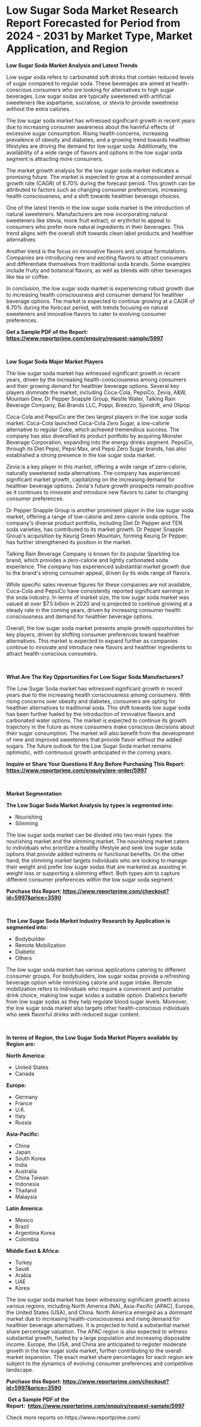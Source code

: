 <p><h1>Low Sugar Soda Market Research Report Forecasted for Period from 2024 -  2031 by Market Type, Market Application, and Region</h1></p><p><strong>Low Sugar Soda Market Analysis and Latest Trends</strong></p>
<p><p>Low sugar soda refers to carbonated soft drinks that contain reduced levels of sugar compared to regular soda. These beverages are aimed at health-conscious consumers who are looking for alternatives to high sugar beverages. Low sugar sodas are typically sweetened with artificial sweeteners like aspartame, sucralose, or stevia to provide sweetness without the extra calories.</p><p>The low sugar soda market has witnessed significant growth in recent years due to increasing consumer awareness about the harmful effects of excessive sugar consumption. Rising health concerns, increasing prevalence of obesity and diabetes, and a growing trend towards healthier lifestyles are driving the demand for low sugar soda. Additionally, the availability of a wide range of flavors and options in the low sugar soda segment is attracting more consumers.</p><p>The market growth analysis for the low sugar soda market indicates a promising future. The market is expected to grow at a compounded annual growth rate (CAGR) of 6.70% during the forecast period. This growth can be attributed to factors such as changing consumer preferences, increasing health consciousness, and a shift towards healthier beverage choices.</p><p>One of the latest trends in the low sugar soda market is the introduction of natural sweeteners. Manufacturers are now incorporating natural sweeteners like stevia, monk fruit extract, or erythritol to appeal to consumers who prefer more natural ingredients in their beverages. This trend aligns with the overall shift towards clean label products and healthier alternatives.</p><p>Another trend is the focus on innovative flavors and unique formulations. Companies are introducing new and exciting flavors to attract consumers and differentiate themselves from traditional soda brands. Some examples include fruity and botanical flavors, as well as blends with other beverages like tea or coffee.</p><p>In conclusion, the low sugar soda market is experiencing robust growth due to increasing health consciousness and consumer demand for healthier beverage options. The market is expected to continue growing at a CAGR of 6.70% during the forecast period, with trends focusing on natural sweeteners and innovative flavors to cater to evolving consumer preferences.</p></p>
<p><strong>Get a Sample PDF of the Report:&nbsp; <a href="https://www.reportprime.com/enquiry/request-sample/5997">https://www.reportprime.com/enquiry/request-sample/5997</a></strong></p>
<p>&nbsp;</p>
<p><strong>Low Sugar Soda Major Market Players</strong></p>
<p><p>The low sugar soda market has witnessed significant growth in recent years, driven by the increasing health-consciousness among consumers and their growing demand for healthier beverage options. Several key players dominate the market, including Coca-Cola, PepsiCo, Zevia, A&W, Mountain Dew, Dr Pepper Snapple Group, Nestle Water, Talking Rain Beverage Company, Bai Brands LLC, Poppi, Breezzo, Spindrift, and Olipop.</p><p>Coca-Cola and PepsiCo are the two largest players in the low sugar soda market. Coca-Cola launched Coca-Cola Zero Sugar, a low-calorie alternative to regular Coke, which achieved tremendous success. The company has also diversified its product portfolio by acquiring Monster Beverage Corporation, expanding into the energy drinks segment. PepsiCo, through its Diet Pepsi, Pepsi Max, and Pepsi Zero Sugar brands, has also established a strong presence in the low sugar soda market.</p><p>Zevia is a key player in this market, offering a wide range of zero-calorie, naturally sweetened soda alternatives. The company has experienced significant market growth, capitalizing on the increasing demand for healthier beverage options. Zevia's future growth prospects remain positive as it continues to innovate and introduce new flavors to cater to changing consumer preferences.</p><p>Dr Pepper Snapple Group is another prominent player in the low sugar soda market, offering a range of low-calorie and zero-calorie soda options. The company's diverse product portfolio, including Diet Dr Pepper and TEN soda varieties, has contributed to its market growth. Dr Pepper Snapple Group's acquisition by Keurig Green Mountain, forming Keurig Dr Pepper, has further strengthened its position in the market.</p><p>Talking Rain Beverage Company is known for its popular Sparkling Ice brand, which provides a zero-calorie and lightly carbonated soda experience. The company has experienced substantial market growth due to the brand's strong consumer appeal, driven by its wide range of flavors.</p><p>While specific sales revenue figures for these companies are not available, Coca-Cola and PepsiCo have consistently reported significant earnings in the soda industry. In terms of market size, the low sugar soda market was valued at over $7.5 billion in 2020 and is projected to continue growing at a steady rate in the coming years, driven by increasing consumer health consciousness and demand for healthier beverage options.</p><p>Overall, the low sugar soda market presents ample growth opportunities for key players, driven by shifting consumer preferences toward healthier alternatives. This market is expected to expand further as companies continue to innovate and introduce new flavors and healthier ingredients to attract health-conscious consumers.</p></p>
<p>&nbsp;</p>
<p><strong>What Are The Key Opportunities For Low Sugar Soda Manufacturers?</strong></p>
<p><p>The Low Sugar Soda market has witnessed significant growth in recent years due to the increasing health consciousness among consumers. With rising concerns over obesity and diabetes, consumers are opting for healthier alternatives to traditional soda. This shift towards low sugar soda has been further fueled by the introduction of innovative flavors and carbonated water options. The market is expected to continue its growth trajectory in the future as more consumers make conscious decisions about their sugar consumption. The market will also benefit from the development of new and improved sweeteners that provide flavor without the added sugars. The future outlook for the Low Sugar Soda market remains optimistic, with continuous growth anticipated in the coming years.</p></p>
<p><strong>Inquire or Share Your Questions If Any Before Purchasing This Report: <a href="https://www.reportprime.com/enquiry/pre-order/5997">https://www.reportprime.com/enquiry/pre-order/5997</a></strong></p>
<p>&nbsp;</p>
<p><strong>Market Segmentation</strong></p>
<p><strong>The Low Sugar Soda Market Analysis by types is segmented into:</strong></p>
<p><ul><li>Nourishing</li><li>Slimming</li></ul></p>
<p><p>The low sugar soda market can be divided into two main types: the nourishing market and the slimming market. The nourishing market caters to individuals who prioritize a healthy lifestyle and seek low sugar soda options that provide added nutrients or functional benefits. On the other hand, the slimming market targets individuals who are looking to manage their weight and prefer low sugar sodas that are marketed as assisting in weight loss or supporting a slimming effect. Both types aim to capture different consumer preferences within the low sugar soda segment.</p></p>
<p><strong>Purchase this Report:&nbsp;<a href="https://www.reportprime.com/checkout?id=5997&price=3590">https://www.reportprime.com/checkout?id=5997&price=3590</a></strong></p>
<p>&nbsp;</p>
<p><strong>The Low Sugar Soda Market Industry Research by Application is segmented into:</strong></p>
<p><ul><li>Bodybuilder</li><li>Remote Mobilization</li><li>Diabetic</li><li>Others</li></ul></p>
<p><p>The low sugar soda market has various applications catering to different consumer groups. For bodybuilders, low sugar sodas provide a refreshing beverage option while minimizing calorie and sugar intake. Remote mobilization refers to individuals who require a convenient and portable drink choice, making low sugar sodas a suitable option. Diabetics benefit from low sugar sodas as they help regulate blood sugar levels. Moreover, the low sugar soda market also targets other health-conscious individuals who seek flavorful drinks with reduced sugar content.</p></p>
<p>&nbsp;</p>
<p><strong>In terms of Region, the Low Sugar Soda Market Players available by Region are:</strong></p>
<p>
    <p> <strong> North America: </strong>
        <ul>
            <li>United States</li>
            <li>Canada</li>
        </ul>
        </p> 
    <p> <strong> Europe: </strong>
        <ul>
            <li>Germany</li>
            <li>France</li>
            <li>U.K.</li>
            <li>Italy</li>
            <li>Russia</li>
        </ul>
        </p> 
    <p> <strong> Asia-Pacific: </strong>
        <ul>
            <li>China</li>
            <li>Japan</li>
            <li>South Korea</li>
            <li>India</li>
            <li>Australia</li>
            <li>China Taiwan</li>
            <li>Indonesia</li>
            <li>Thailand</li>
            <li>Malaysia</li>
        </ul>
        </p> 
    <p> <strong> Latin America: </strong>
        <ul>
            <li>Mexico</li>
            <li>Brazil</li>
            <li>Argentina Korea</li>
            <li>Colombia</li>
        </ul>
        </p> 
    <p> <strong> Middle East & Africa: </strong>
        <ul>
            <li>Turkey</li>
            <li>Saudi</li>
            <li>Arabia</li>
            <li>UAE</li>
            <li>Korea</li>
        </ul>
    </p>
    </p>
<p><p>The low sugar soda market has been witnessing significant growth across various regions, including North America (NA), Asia-Pacific (APAC), Europe, the United States (USA), and China. North America emerged as a dominant market due to increasing health-consciousness and rising demand for healthier beverage alternatives. It is projected to hold a substantial market share percentage valuation. The APAC region is also expected to witness substantial growth, fueled by a large population and increasing disposable income. Europe, the USA, and China are anticipated to register moderate growth in the low sugar soda market, further contributing to the overall market expansion. The exact market share percentages for each region are subject to the dynamics of evolving consumer preferences and competitive landscape.</p></p>
<p><strong>Purchase this Report: <a href="https://www.reportprime.com/checkout?id=5997&price=3590">https://www.reportprime.com/checkout?id=5997&price=3590</a></strong></p>
<p>&nbsp;<strong>Get a Sample PDF of the Report:&nbsp;&nbsp;<a href="https://www.reportprime.com/enquiry/request-sample/5997">https://www.reportprime.com/enquiry/request-sample/5997</a></strong></p>
<p><strong></strong></p>
<p>Check more reports on https://www.reportprime.com/</p>